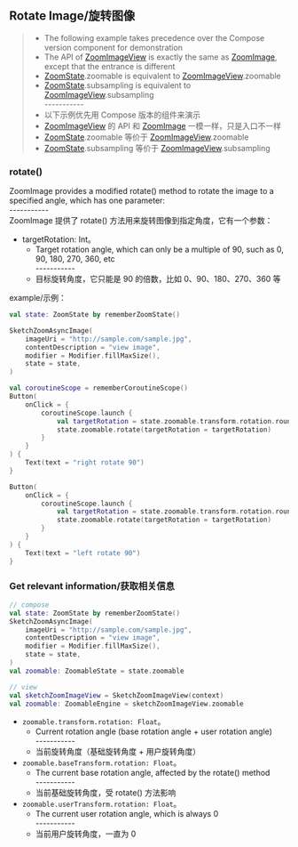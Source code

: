 ## Rotate Image/旋转图像

> * The following example takes precedence over the Compose version component for demonstration
> * The API of [ZoomImageView] is exactly the same as [ZoomImage], except that the entrance is
    different
> * [ZoomState].zoomable is equivalent to [ZoomImageView].zoomable
> * [ZoomState].subsampling is equivalent to [ZoomImageView].subsampling
    <br>-----------</br>
> * 以下示例优先用 Compose 版本的组件来演示
> * [ZoomImageView] 的 API 和 [ZoomImage] 一模一样，只是入口不一样
> * [ZoomState].zoomable 等价于 [ZoomImageView].zoomable
> * [ZoomState].subsampling 等价于 [ZoomImageView].subsampling

### rotate()

ZoomImage provides a modified rotate() method to rotate the image to a specified angle, which has
one parameter:
<br>-----------</br>
ZoomImage 提供了 rotate() 方法用来旋转图像到指定角度，它有一个参数：

* targetRotation: Int。
    * Target rotation angle, which can only be a multiple of 90, such as 0, 90, 180, 270, 360, etc
      <br>-----------</br>
    * 目标旋转角度，它只能是 90 的倍数，比如 0、90、180、270、360 等

example/示例：

```kotlin
val state: ZoomState by rememberZoomState()

SketchZoomAsyncImage(
    imageUri = "http://sample.com/sample.jpg",
    contentDescription = "view image",
    modifier = Modifier.fillMaxSize(),
    state = state,
)

val coroutineScope = rememberCoroutineScope()
Button(
    onClick = {
        coroutineScope.launch {
            val targetRotation = state.zoomable.transform.rotation.roundToInt() + 90
            state.zoomable.rotate(targetRotation = targetRotation)
        }
    }
) {
    Text(text = "right rotate 90")
}

Button(
    onClick = {
        coroutineScope.launch {
            val targetRotation = state.zoomable.transform.rotation.roundToInt() - 90
            state.zoomable.rotate(targetRotation = targetRotation)
        }
    }
) {
    Text(text = "left rotate 90")
}
```

### Get relevant information/获取相关信息

```kotlin
// compose
val state: ZoomState by rememberZoomState()
SketchZoomAsyncImage(
    imageUri = "http://sample.com/sample.jpg",
    contentDescription = "view image",
    modifier = Modifier.fillMaxSize(),
    state = state,
)
val zoomable: ZoomableState = state.zoomable

// view
val sketchZoomImageView = SketchZoomImageView(context)
val zoomable: ZoomableEngine = sketchZoomImageView.zoomable
```

* `zoomable.transform.rotation: Float`。
    * Current rotation angle (base rotation angle + user rotation angle)
      <br>-----------</br>
    * 当前旋转角度（基础旋转角度 + 用户旋转角度）
* `zoomable.baseTransform.rotation: Float`。
    * The current base rotation angle, affected by the rotate() method
      <br>-----------</br>
    * 当前基础旋转角度，受 rotate() 方法影响
* `zoomable.userTransform.rotation: Float`。
    * The current user rotation angle, which is always 0
      <br>-----------</br>
    * 当前用户旋转角度，一直为 0

[ZoomImageView]: ../../zoomimage-view/src/main/java/com/github/panpf/zoomimage/ZoomImageView.kt

[ZoomImage]: ../../zoomimage-compose/src/main/java/com/github/panpf/zoomimage/ZoomImage.kt

[ZoomState]: ../../zoomimage-compose/src/main/java/com/github/panpf/zoomimage/compose/ZoomState.kt

[ZoomableState]: ../../zoomimage-compose/src/main/java/com/github/panpf/zoomimage/compose/zoom/ZoomableState.kt